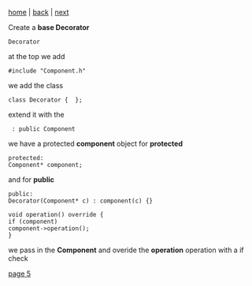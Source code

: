 [home](./page01.md) | [back](./page03.md) | [next](./page03.md)

Create a **base Decorator**
```
Decorator
```
at the top we add
```
#include "Component.h"
```
we add the class
```
class Decorator {  };
```
extend it with the
```
 : public Component
```
we have a protected **component** object for **protected**
```
protected:
Component* component;
```
and for **public**
```
public:
Decorator(Component* c) : component(c) {}

void operation() override {
if (component)
component->operation();
}
```
we pass in the **Component** and overide the **operation** operation with a if check



[page 5](./page05.md)
